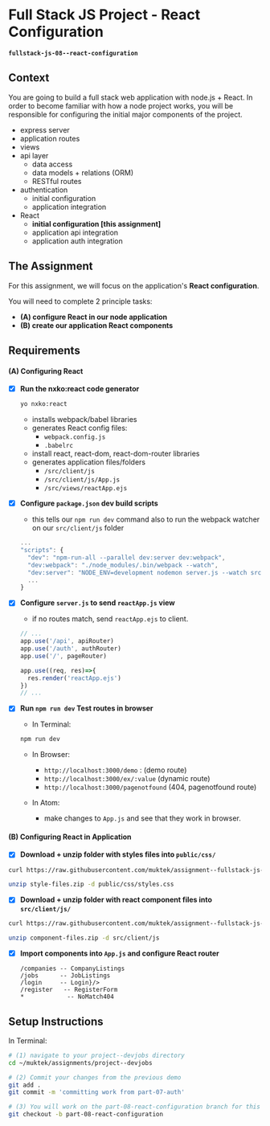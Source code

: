 # Full Stack JS Project - React Configuration
**`fullstack-js-08--react-configuration`**


## Context
You are going to build a full stack web application with node.js + React. In order to become familiar with how a node project works, you will be responsible for configuring the  initial major components of the project.  

- express server
- application routes
- views
- api layer
  - data access
  - data models + relations (ORM)
  - RESTful routes
- authentication
  - initial configuration
  - application integration
- React
  - **initial configuration [this assignment]**
  - application api integration
  - application auth integration


## The Assignment
For this assignment, we will focus on the application's **React configuration**.

You will need to complete 2 principle tasks:

- **(A) configure React in our node application**  
- **(B) create our application React components**


## Requirements

#### (A) Configuring React

- [x] **Run the nxko:react code generator**

  ```sh
  yo nxko:react
  ```
  - installs webpack/babel libraries  
  - generates React config files:
    - `webpack.config.js`
    - `.babelrc`
  - install react, react-dom, react-dom-router libraries
  - generates application files/folders
    - `/src/client/js`
    - `/src/client/js/App.js`
    - `/src/views/reactApp.ejs`

- [x] **Configure `package.json` dev build scripts**
  - this tells our `npm run dev` command also to run the webpack watcher on our `src/client/js` folder

  ```js
  ...
  "scripts": {
    "dev": "npm-run-all --parallel dev:server dev:webpack",
    "dev:webpack": "./node_modules/.bin/webpack --watch",
    "dev:server": "NODE_ENV=development nodemon server.js --watch src --watch server.js --ignore src/client",
    ...
  }
  ```

- [x] **Configure `server.js` to send `reactApp.js` view**

  - if no routes match, send `reactApp.ejs` to client.
  ```js
  // ...
  app.use('/api', apiRouter)
  app.use('/auth', authRouter)
  app.use('/', pageRouter)

  app.use((req, res)=>{
    res.render('reactApp.ejs')
  })
  // ...
  ```

- [x] **Run `npm run dev` Test routes in browser**
  - In Terminal:
  ```sh
  npm run dev
  ```

  - In Browser:
    - `http://localhost:3000/demo` : (demo route)
    - `http://localhost:3000/ex/:value` (dynamic route)
    - `http://localhost:3000/pagenotfound` (404, pagenotfound route)

  - In Atom:
    - make changes to `App.js` and see that they work in browser.


#### (B) Configuring React in Application

- [x] **Download + unzip folder with styles files into `public/css/`**
```sh
curl https://raw.githubusercontent.com/muktek/assignment--fullstack-js-08-react-integration/master/style-files.zip > style-files.zip

unzip style-files.zip -d public/css/styles.css
```

- [x] **Download + unzip folder with react component files into `src/client/js/`**
```sh
curl https://raw.githubusercontent.com/muktek/assignment--fullstack-js-08-react-integration/master/component-files.zip > component-files.zip

unzip component-files.zip -d src/client/js
```

- [x] **Import components into `App.js` and configure React router**
  ```
  /companies -- CompanyListings
  /jobs      -- JobListings
  /login     -- Login}/>
  /register   -- RegisterForm
  *            -- NoMatch404
  ```

## Setup Instructions

In Terminal:
```sh
# (1) navigate to your project--devjobs directory
cd ~/muktek/assignments/project--devjobs

# (2) Commit your changes from the previous demo
git add .
git commit -m 'committing work from part-07-auth'

# (3) You will work on the part-08-react-configuration branch for this feature
git checkout -b part-08-react-configuration
```

